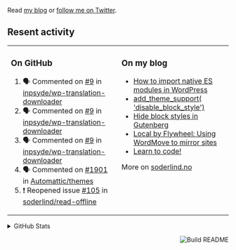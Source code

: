 Read [my blog](https://soderlind.no/) or [follow me on Twitter](https://twitter.com/soderlind).

## Resent activity

<table width="100%" border="0"><tr><td valign="top" width="49%">

### On GitHub

<!--START_SECTION:activity-->
1. 🗣 Commented on [#9](https://github.com/inpsyde/wp-translation-downloader/issues/9) in [inpsyde/wp-translation-downloader](https://github.com/inpsyde/wp-translation-downloader)
2. 🗣 Commented on [#9](https://github.com/inpsyde/wp-translation-downloader/issues/9) in [inpsyde/wp-translation-downloader](https://github.com/inpsyde/wp-translation-downloader)
3. 🗣 Commented on [#9](https://github.com/inpsyde/wp-translation-downloader/issues/9) in [inpsyde/wp-translation-downloader](https://github.com/inpsyde/wp-translation-downloader)
4. 🗣 Commented on [#1901](https://github.com/Automattic/themes/issues/1901) in [Automattic/themes](https://github.com/Automattic/themes)
5. ❗️ Reopened issue [#105](https://github.com/soderlind/read-offline/issues/105) in [soderlind/read-offline](https://github.com/soderlind/read-offline)
<!--END_SECTION:activity-->

</td><td valign="top" width="49%">

### On my blog

<!-- BLOG:START -->
- [How to import native ES modules in WordPress](https://soderlind.no/how-to-import-native-es-modules-in-wordpress/)
- [add_theme_support( 'disable_block_style')](https://soderlind.no/add-theme-support-disable-block-style/)
- [Hide block styles in Gutenberg](https://soderlind.no/hide-block-styles-in-gutenberg/)
- [Local by Flywheel: Using WordMove to mirror sites](https://soderlind.no/local-by-flywheel-using-wordmove-to-mirror-sites/)
- [Learn to code!](https://soderlind.no/learn-to-code/)
<!-- BLOG:END -->

More on [soderlind.no](https://soderlind.no/)
</td></tr></table>

<details>
  <summary>GitHub Stats</summary>

  <img align="left" alt="Soderlind's GitHub Stats" src="https://github-readme-stats-d1emiyjuh.vercel.app/api?username=soderlind&show_icons=true&hide_border=true&count_private=true" />
  <img align="left" alt="Soderlind's Languages Stats" src="https://github-readme-stats-d1emiyjuh.vercel.app/api/top-langs/?username=soderlind" />

</details>

<a href="https://github.com/soderlind/soderlind/actions"><img src="https://github.com/soderlind/soderlind/workflows/Build%20README/badge.svg" align="right" alt="Build README"></a>

